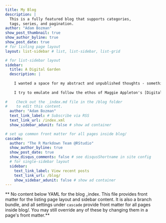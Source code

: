 ```yaml
---
title: My Blog
description: |
  This is a fully featured blog that supports categories, 
  tags, series, and pagination.
author: "Adam Bozman"
show_post_thumbnail: true
show_author_byline: true
show_post_date: true
# for listing page layout
layout: list-sidebar # list, list-sidebar, list-grid

# for list-sidebar layout
sidebar: 
  title: A Digital Garden
  description: |
  
    I wanted a space for my abstract and unpublished thoughts - something of a working draft site, which this blog now is.  I've had a number of colleagues and friends offer that journaling is both productive and theraputic.  Therefore, I mostly write about potential research topics and things I find important - both postive and negative.
    
    I try to emulate and follow the ethos of Maggie Appleton's [Digital Garden](https://maggieappleton.com/garden-history).
    
#    Check out the _index.md file in the /blog folder 
#    to edit this content. 
  author: "Adam Bozman"
  text_link_label: # Subscribe via RSS
  text_link_url: /index.xml
  show_sidebar_adunit: false # show ad container

# set up common front matter for all pages inside blog/
cascade:
  author: "The R Markdown Team @RStudio"
  show_author_byline: true
  show_post_date: true
  show_disqus_comments: false # see disqusShortname in site config
  # for single-sidebar layout
  sidebar:
    text_link_label: View recent posts
    text_link_url: /blog/
    show_sidebar_adunit: false # show ad container
---
```


** No content below YAML for the blog _index. This file provides front matter for the listing page layout and sidebar content. It is also a branch bundle, and all settings under `cascade` provide front matter for all pages inside blog/. You may still override any of these by changing them in a page's front matter.**
